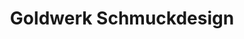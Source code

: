 ---
title: "Goldwerk Schmuckdesign"
url: /schwaebisch-hall/goldwerk-schmuckdesign/
shop: Allgemein
---